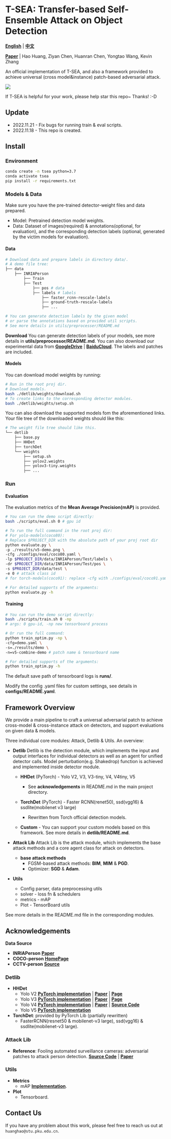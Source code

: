 # T-SEA: Transfer-based Self-Ensemble Attack on Object Detection

[**English**](https://github.com/VDIGPKU/T-SEA/blob/main/README.md)
| [**中文**](https://github.com/VDIGPKU/T-SEA/blob/main/README-cn.md)


[**Paper**](https://arxiv.org/abs/2211.09773)
| Hao Huang, Ziyan Chen, Huanran Chen, Yongtao Wang, Kevin Zhang

An official implementation of T-SEA, and also a framework provided to achieve universal (cross model&instance) patch-based adversarial attack.


![](./figures/pipeline.png)

If T-SEA is helpful for your work, please help star this repo~ Thanks! :-D

## Update
* 2022.11.21 - Fix bugs for running train & eval scripts.
* 2022.11.18 - This repo is created.


## Install
### Environment
```bash
conda create -n tsea python=3.7
conda activate tsea
pip install -r requirements.txt
```

### Models & Data
Make sure you have the pre-trained detector-weight files and data prepared.
* Model: Pretrained detection model weights.
* Data: Dataset of images(required) & annotations(optional, for evaluation), 
         and the corresponding detection labels (optional, generated by the victim models for evaluation).

#### Data
```bash
# Download data and prepare labels in directory data/.
# A demo file tree:
├── data
    ├── INRIAPerson
        ├── Train
        ├── Test
            ├── pos # data
            ├── labels # labels
                ├── faster_rcnn-rescale-labels
                ├── ground-truth-rescale-labels
                ├── ...

# You can generate detection labels by the given model 
# or parse the annotations based on provided util scripts.
# See more details in utils/preprocesser/README.md
```

**Download**
You can generate detection labels of your models, 
see more details in **utils/preprocessor/README.md**. 
You can also download our experimental data from [**GoogleDrive**](https://drive.google.com/drive/folders/1GzdvnLgKGiPDfitc8bIa-a76e_2Mz_Fl?usp=share_link)
| [**BaiduCloud**](https://pan.baidu.com/s/1WnjbEhYnipmGfC-TrhW-OQ?pwd=85d3). The labels and patches are included.

#### Models
You can download model weights by running:
```bash
# Run in the root proj dir.
# Download models.
bash ./detlib/weights/download.sh
# To create links to the corresponding detector modules.
bash ./detlib/weights/setup.sh
```
You can also download the supported models fom the aforementioned links.
Your file tree of the downloaded weights should like this:
```bash
# The weight file tree should like this.
└── detlib
    ├── base.py
    ├── HHDet
    ├── torchDet
    └── weights
        ├── setup.sh
        ├── yolov2.weights
        ├── yolov3-tiny.weights
        ├── ...
```

### Run
#### Evaluation
The evaluation metrics of the **Mean Average Precision(mAP)** is provided.

```bash
# You can run the demo script directly:
bash ./scripts/eval.sh 0 # gpu id
```

```bash
# To run the full command in the root proj dir:
# For yolo-models(coco80):
# Replace $PROJECT_DIR with the absolute path of your proj root dir
python evaluate.py \
-p ./results/v5-demo.png \
-cfg ./configs/eval/coco80.yaml \
-lp $PROJECT_DIR/data/INRIAPerson/Test/labels \
-dr $PROJECT_DIR/data/INRIAPerson/Test/pos \
-s $PROJECT_DIR/data/test \
-e 0 # attack class id
# for torch-models(coco91): replace -cfg with ./configs/eval/coco91.yaml

# For detailed supports of the arguments:
python evaluate.py -h
```
#### Training
```bash
# You can run the demo script directly:
bash ./scripts/train.sh 0 -np
# args: 0 gpu-id, -np new tensorboard process
```

```bash
# Or run the full command:
python train_optim.py -np \
-cfg=demo.yaml \
-s=./results/demo \
-n=v5-combine-demo # patch name & tensorboard name

# For detailed supports of the arguments:
python train_optim.py -h
```
The default save path of tensorboard logs is **runs/**.

Modify the config .yaml files for custom settings, see details in **configs/README.yaml**.


## Framework Overview
We provide a main pipeline to craft a universal adversarial patch to achieve cross-model & cross-instance attack on detectors, 
and support evaluations on given data & models.

Three individual core modules: Attack, Detlib & Utils. An overview: 
* **Detlib**
Detlib is the detection module, which implements the input and output interfaces for individual detectors as well as an agent for unified detector calls.
Model perturbation(e.g. Shakedrop) function is achieved and implemented inside detector module.
  * **HHDet** (PyTorch) - Yolo V2, V3, V3-tiny, V4, V4tiny, V5
    * See **acknowledgements** in README.md in the main project directory.
  * **TorchDet** (PyTorch) - Faster RCNN(renet50), ssd(vgg16) & ssdlite(mobilenet v3 large)
    * Rewritten from Torch official detection models.

  * **Custom** - You can support your custom models based on this framework. See more details in **detlib/README.md**.


* **Attack Lib**
Attack Lib is the attack module, which implements the base attack methods and a core agent class for attack on detectors.
  * **base attack methods**
      * FGSM-based attack methods: **BIM**, **MIM** & **PGD**.
      * Optimizer: **SGD** & **Adam**.

* **Utils**
  * Config parser, data preprocessing utils
  * solver - loss fn & schedulers
  * metrics - mAP 
  * Plot - TensorBoard utils

See more details in the README.md file in the corresponding modules.


## Acknowledgements

**Data Source**
* **INRIAPerson** [**Paper**](https://hal.inria.fr/docs/00/54/85/12/PDF/hog_cvpr2005.pdf)
* **COCO-person** [**HomePage**](https://cocodataset.org/#home)
* **CCTV-person** [**Source**](https://www.kaggle.com/datasets/constantinwerner/human-detection-dataset)

### Detlib
* **HHDet**
  * Yolo V2 [**PyTorch implementation**](https://github.com/ayooshkathuria/pytorch-yolo2)
  | [**Paper**](https://arxiv.org/abs/1506.02640)
  | [**Page**](https://pjreddie.com/darknet/yolo/)
  * Yolo V3 [**PyTorch implementation**](https://github.com/eriklindernoren/PyTorch-YOLOv3)
  | [**Paper**](https://arxiv.org/abs/1804.02767v1)
  | [**Page**](https://pjreddie.com/darknet/yolo/)
  * Yolo V4 [**PyTorch implementation**](https://github.com/Tianxiaomo/pytorch-YOLOv4)
  | [**Paper**](https://arxiv.org/abs/2004.10934)
  | [**Source Code**](https://github.com/AlexeyAB/darknet)
  * Yolo V5 [**PyTorch implementation**](https://github.com/ultralytics/yolov5)
* **TorchDet**: provided by PyTorch Lib (partially rewritten)
  * FasterRCNN(resnet50 & mobilenet-v3 large), ssd(vgg16) & ssdlite(mobilenet-v3 large).


### Attack Lib
* **Reference**: Fooling automated surveillance cameras: adversarial patches to attack person detection.
[**Source Code**](https://gitlab.com/EAVISE/adversarial-yolo)
| [**Paper**](http://openaccess.thecvf.com/content_CVPRW_2019/papers/CV-COPS/Thys_Fooling_Automated_Surveillance_Cameras_Adversarial_Patches_to_Attack_Person_Detection_CVPRW_2019_paper.pdf)

### Utils
* **Metrics**
  * mAP [**Implementation**](https://github.com/Cartucho/mAP).
* **Plot**
  * Tensorboard.

## Contact Us
If you have any problem about this work, please feel free to reach us out at `huanghao@stu.pku.edu.cn`.